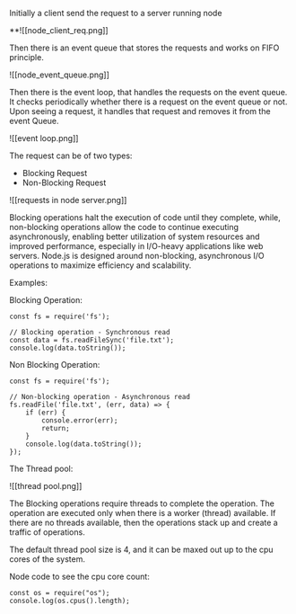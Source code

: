 Initially a client send the request to a server running node

**![[node_client_req.png]]

Then there is an event queue that stores the requests and works on FIFO principle.

![[node_event_queue.png]]

Then there is the event loop, that handles the requests on the event queue. It checks periodically whether there is a request on the event queue or not. Upon seeing a request, it handles that request and removes it from the event Queue.

![[event loop.png]]

The request can be of two types:
 - Blocking Request
 - Non-Blocking Request

![[requests in node server.png]]

Blocking operations halt the execution of code until they complete, while, non-blocking operations allow the code to continue executing asynchronously, enabling better utilization of system resources and improved performance, especially in I/O-heavy applications like web servers. Node.js is designed around non-blocking, asynchronous I/O operations to maximize efficiency and scalability.

Examples:

Blocking Operation:

``` node
const fs = require('fs');

// Blocking operation - Synchronous read
const data = fs.readFileSync('file.txt');
console.log(data.toString());
```

Non Blocking Operation:

```node
const fs = require('fs');

// Non-blocking operation - Asynchronous read
fs.readFile('file.txt', (err, data) => {
    if (err) {
        console.error(err);
        return;
    }
    console.log(data.toString());
});
```

The Thread pool:

![[thread pool.png]]

The Blocking operations require threads to complete the operation. The operation are executed only when there is a worker (thread) available. If there are no threads available, then the operations stack up and create a traffic of operations. 

The default thread pool size is 4, and it can be maxed out up to the cpu cores of the system.

Node code to see the cpu core count:

``` node
const os = require("os");
console.log(os.cpus().length);
```



